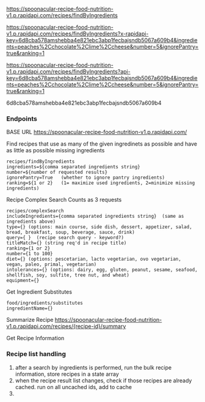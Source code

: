 

https://spoonacular-recipe-food-nutrition-v1.p.rapidapi.com/recipes/findByIngredients

https://spoonacular-recipe-food-nutrition-v1.p.rapidapi.com/recipes/findByIngredients?x-rapidapi-key=6d8cba578amshebba4e821ebc3abp1fecbajsndb5067a609b4&ingredients=peaches%2Cchocolate%2Clime%2Ccheese&number=5&ignorePantry=true&ranking=1


https://spoonacular-recipe-food-nutrition-v1.p.rapidapi.com/recipes/findByIngredients?api-key=6d8cba578amshebba4e821ebc3abp1fecbajsndb5067a609b4&ingredients=peaches%2Cchocolate%2Clime%2Ccheese&number=5&ignorePantry=true&ranking=1

6d8cba578amshebba4e821ebc3abp1fecbajsndb5067a609b4


### Endpoints

BASE URL
https://spoonacular-recipe-food-nutrition-v1.p.rapidapi.com/

Find recipes that use as many of the given ingredinets as possible and have as little as possible missing ingredients

	recipes/findByIngredients
	ingredients=${comma separated ingredients string}
	number=${number of requested results}
	ignorePantry=True   (whether to ignore pantry ingredients)
	ranking=${1 or 2}  	(1= maximize used ingredients, 2=minimize missing ingredients)

Recipe Complex Search
Counts as 3 requests

	recipes/complexSearch
	includeIngredients={comma separated ingredients string}  (same as ingredients above)
	type={} (options: main course, side dish, dessert, appetizer, salad, bread, breakfast, soup, beverage, sauce, drink)
	query={	}  (recipe search query - keyword?)
	titleMatch={} (string req'd in recipe title)
	ranking={1 or 2}
	number={1 to 100}
	diet={}	(options: pescetarian, lacto vegetarian, ovo vegetarian, vegan, paleo, primal, vegetarian)
	intolerances={} (options: dairy, egg, gluten, peanut, sesame, seafood, shellfish, soy, sulfite, tree nut, and wheat)
	equipment={}

Get Ingredient Substitutes

	food/ingredients/substitutes
	ingredientName={}
	
Summarize Recipe
	https://spoonacular-recipe-food-nutrition-v1.p.rapidapi.com/recipes/{recipe-id}/summary

Get Recipe Information




### Recipe list handling

1) after a search by ingredients is performed, run the bulk recipe information, store recipes in a state array
2) when the recipe result list changes, check if those recipes are already cached.  run on all uncached ids, add to cache
3) 
	

	